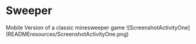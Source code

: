 # Sweeper
Mobile Version of a classic minesweeper game
![ScreenshotActivityOne] (READMEresources/ScreenshotActivityOne.png)
